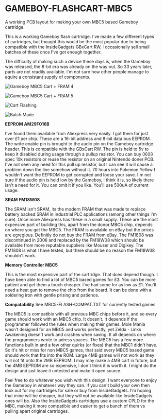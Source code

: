 # GAMEBOY-FLASHCART-MBC5
A working PCB layout for making your own MBC5 based Gameboy cartridge.

This is a working Gameboy flash cartridge. I've made a few different types of cartridges, but thought this would be the most popular due to being compatible with the InsideGadgets GBxCart RW. I occasionally sell small batches of these once I've got enough together.

The difficulty of making such a device these days is, when the Gameboy was released, the 8-bit era was already on the way out. So 33 years later, parts are not readily available. I'm not sure how other people manage to aquire a consistant supply of components.

![Gameboy MBC5 Cart + FRAM 4](https://user-images.githubusercontent.com/65309612/159160192-b9b36e3c-489f-4073-af0d-cf62c226d871.jpg)

![Gameboy MBC5 Cart + FRAM 5](https://user-images.githubusercontent.com/65309612/159160197-49994b87-d466-4c2a-87e6-fa3b4d3937f3.jpg)

![Cart Flashing](https://user-images.githubusercontent.com/65309612/159160559-ec38128a-1060-4945-b720-2ceefa27c7ea.jpeg)

![Batch Made](https://user-images.githubusercontent.com/65309612/159160560-ba56514f-a369-4ae1-9265-43d162a6d556.jpeg)


**EEPROM AM29F016B**

I've found them available from Aliexpress very easily. I got them for just over £1 per chip. These are a 16-bit address and 8-bit data bus EEPROM. The write enable pin is brought to the audio pin on the Gameboy cartridge header. This is compatible with the GBxCart RW. The pin is held to 5v to keep it disabled during usage through a pullup resistor. You can buy 0603 spec 10k resistors or reuse the resistor on an original Nintendo doner PCB. I've not seen any need for this pull up resistor, but I can see it will cause a problem down the line somehow without it. 70 hours into Pokemon Yellow I wouldn't want the EEPROM to get corrupted and loose your save. I'm not sure if the audio pin is held low by the Gameboy, I think it is, so likely there isn't a need for it. You can omit it if you like. You'll use 500uA of current usage.

**SRAM FM18W08**

The SRAM isn't SRAM, its the modern FRAM that was made to replace battery backed SRAM in industrial PLC applications (among other things I'm sure). Once more Aliexpress has these in a small supply. These are the most expensive part of building this, apart from the donor MBC5 chip, depends on where you get the MBC5. The FRAM is available on eBay but the prices are egregious. Definitly do not buy the FRAM from eBay. The FM1808 was discontinued in 2008 and replaced by the FM18W08 which should be available from more reputable suppliers like Mouser and Digikey. The FM1808 is what I have tested, but there should be no reason the FM18W08 shouldn't work.

**Memory Controller MBC5**

This is the most expensive part of the cartridge. That does depend though. I have been able to find a lot of MBC5 based games for £3. You can be more patient and get them a touch cheaper. I've had some for as low as £1. You'll need a heat gun to remove the chip from the board. It can be done with a soldering iron with gentle prising and patience.

**Compatability** See MBC5-FLASH-COMPAT.TXT for currently tested games

The MBC5 is compatible with all previous MBC chips before it, and so every game should work with an MBC5 chip. It doesn't. It depends if the programmer followed the rules when making their games. Mole Mania wasn't designed for an MBC5 and works perfectly, yet Zelda - Links Awakening doesn't work and crashes when saving. It all depends on where the programmers wrote to adress spaces. The MBC5 has a few more functions built in and a few other quirks (or fixes) that the MBC1 didn't have. So it's hit or miss for non MBC5 games, that said every MBC5 based game should work that fits into the ROM. Large 4MB games will not work as they will not fit onto the 2MB EEPROM. I may may make a 4MB cart in future, but the 4MB EEPROM are so expensive, I don't think it is worth it. I might do the design and just leave it untested and make it open source.


Feel free to do whatever you wish with this design. I want everyone to enjoy the Gameboy in whatever way they can. If you can't build your own then look out for my cartridges for sale or buy from InsideGadgets. I'm hoping that mine will be cheaper, but they will not be available like InsideGadgets ones will be. Also the InsideGadgets cartridges use a custom CPLD for the MBC, making it more compatible and easier to get a bunch of them vs pulling apart original cartridges.
